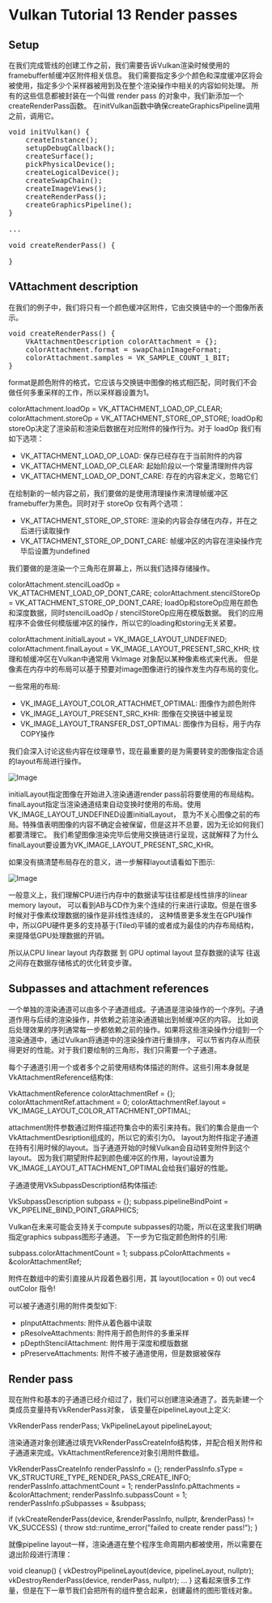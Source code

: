 # Vulkan Tutorial 13 Render passes

## Setup
在我们完成管线的创建工作之前，我们需要告诉Vulkan渲染时候使用的framebuffer帧缓冲区附件相关信息。
我们需要指定多少个颜色和深度缓冲区将会被使用，指定多少个采样器被用到及在整个渲染操作中相关的内容如何处理。
所有的这些信息都被封装在一个叫做 render pass 的对象中，我们新添加一个createRenderPass函数。
在initVulkan函数中确保createGraphicsPipeline调用之前，调用它。

<pre>
void initVulkan() {
    createInstance();
    setupDebugCallback();
    createSurface();
    pickPhysicalDevice();
    createLogicalDevice();
    createSwapChain();
    createImageViews();
    createRenderPass();
    createGraphicsPipeline();
}

...

void createRenderPass() {

}
</pre>

## VAttachment description
在我们的例子中，我们将只有一个颜色缓冲区附件，它由交换链中的一个图像所表示。

<pre>
void createRenderPass() {
    VkAttachmentDescription colorAttachment = {};
    colorAttachment.format = swapChainImageFormat;
    colorAttachment.samples = VK_SAMPLE_COUNT_1_BIT;
}
</pre>

format是颜色附件的格式，它应该与交换链中图像的格式相匹配，同时我们不会做任何多重采样的工作，所以采样器设置为1。

colorAttachment.loadOp = VK_ATTACHMENT_LOAD_OP_CLEAR;
colorAttachment.storeOp = VK_ATTACHMENT_STORE_OP_STORE;
loadOp和storeOp决定了渲染前和渲染后数据在对应附件的操作行为。对于 loadOp 我们有如下选项：

* VK_ATTACHMENT_LOAD_OP_LOAD: 保存已经存在于当前附件的内容
* VK_ATTACHMENT_LOAD_OP_CLEAR: 起始阶段以一个常量清理附件内容
* VK_ATTACHMENT_LOAD_OP_DONT_CARE: 存在的内容未定义，忽略它们

在绘制新的一帧内容之前，我们要做的是使用清理操作来清理帧缓冲区framebuffer为黑色。同时对于 storeOp 仅有两个选项：

* VK_ATTACHMENT_STORE_OP_STORE: 渲染的内容会存储在内存，并在之后进行读取操作
* VK_ATTACHMENT_STORE_OP_DONT_CARE: 帧缓冲区的内容在渲染操作完毕后设置为undefined

我们要做的是渲染一个三角形在屏幕上，所以我们选择存储操作。

colorAttachment.stencilLoadOp = VK_ATTACHMENT_LOAD_OP_DONT_CARE;
colorAttachment.stencilStoreOp = VK_ATTACHMENT_STORE_OP_DONT_CARE;
loadOp和storeOp应用在颜色和深度数据，同时stencilLoadOp / stencilStoreOp应用在模版数据。
我们的应用程序不会做任何模版缓冲区的操作，所以它的loading和storing无关紧要。

colorAttachment.initialLayout = VK_IMAGE_LAYOUT_UNDEFINED;
colorAttachment.finalLayout = VK_IMAGE_LAYOUT_PRESENT_SRC_KHR;
纹理和帧缓冲区在Vulkan中通常用 VkImage 对象配以某种像素格式来代表。
但是像素在内存中的布局可以基于预要对image图像进行的操作发生内存布局的变化。

一些常用的布局:

* VK_IMAGE_LAYOUT_COLOR_ATTACHMET_OPTIMAL: 图像作为颜色附件
* VK_IMAGE_LAYOUT_PRESENT_SRC_KHR: 图像在交换链中被呈现
* VK_IMAGE_LAYOUT_TRANSFER_DST_OPTIMAL: 图像作为目标，用于内存COPY操作
 
我们会深入讨论这些内容在纹理章节，现在最重要的是为需要转变的图像指定合适的layout布局进行操作。
 
 ![Image](pic/13_1.png)

initialLayout指定图像在开始进入渲染通道render pass前将要使用的布局结构。
finalLayout指定当渲染通道结束自动变换时使用的布局。使用VK_IMAGE_LAYOUT_UNDEFINED设置initialLayout，
意为不关心图像之前的布局。特殊值表明图像的内容不确定会被保留，但是这并不总要，因为无论如何我们都要清理它。
我们希望图像渲染完毕后使用交换链进行呈现，这就解释了为什么finalLayout要设置为VK_IMAGE_LAYOUT_PRESENT_SRC_KHR。

如果没有搞清楚布局存在的意义，进一步解释layout请看如下图示:

 ![Image](pic/13_2.png)


一般意义上，我们理解CPU进行内存中的数据读写往往都是线性排序的linear memory layout，
可以看到AB与CD作为来个连续的行来进行读取。但是在很多时候对于像素纹理数据的操作是非线性连续的，
这种情景更多发生在GPU操作中，所以GPU硬件更多的支持基于(Tiled)平铺的或者成为最佳的内存布局结构，来提降低GPU处理数据的开销。

所以从CPU linear layout 内存数据 到 GPU optimal layout 显存数据的读写 往返之间存在数据存储格式的优化转变步骤。


## Subpasses and attachment references
一个单独的渲染通道可以由多个子通道组成。子通道是渲染操作的一个序列。子通道作用与后续的渲染操作，并依赖之前渲染通道输出到帧缓冲区的内容。
比如说后处理效果的序列通常每一步都依赖之前的操作。如果将这些渲染操作分组到一个渲染通道中，通过Vulkan将通道中的渲染操作进行重排序，
可以节省内存从而获得更好的性能。对于我们要绘制的三角形，我们只需要一个子通道。


每个子通道引用一个或者多个之前使用结构体描述的附件。这些引用本身就是VkAttachmentReference结构体:

VkAttachmentReference colorAttachmentRef = {};
colorAttachmentRef.attachment = 0;
colorAttachmentRef.layout = VK_IMAGE_LAYOUT_COLOR_ATTACHMENT_OPTIMAL;

attachment附件参数通过附件描述符集合中的索引来持有。我们的集合是由一个VkAttachmentDesription组成的，所以它的索引为0。
layout为附件指定子通道在持有引用时候的layout。当子通道开始的时候Vulkan会自动转变附件到这个layout。
因为我们期望附件起到颜色缓冲区的作用，layout设置为VK_IMAGE_LAYOUT_ATTACHMENT_OPTIMAL会给我们最好的性能。

子通道使用VkSubpassDescription结构体描述:

VkSubpassDescription subpass = {};
subpass.pipelineBindPoint = VK_PIPELINE_BIND_POINT_GRAPHICS;

Vulkan在未来可能会支持关于compute subpasses的功能，所以在这里我们明确指定graphics subpass图形子通道。
下一步为它指定颜色附件的引用:

subpass.colorAttachmentCount = 1;
subpass.pColorAttachments = &colorAttachmentRef;

附件在数组中的索引直接从片段着色器引用，其 layout(location = 0) out vec4 outColor 指令!

可以被子通道引用的附件类型如下:

* pInputAttachments: 附件从着色器中读取
* pResolveAttachments: 附件用于颜色附件的多重采样
* pDepthStencilAttachment: 附件用于深度和模版数据
* pPreserveAttachments: 附件不被子通道使用，但是数据被保存

## Render pass
现在附件和基本的子通道已经介绍过了，我们可以创建渲染通道了。首先新建一个类成员变量持有VkRenderPass对象，
该变量在pipelineLayout上定义:

VkRenderPass renderPass;
VkPipelineLayout pipelineLayout;

渲染通道对象创建通过填充VkRenderPassCreateInfo结构体，并配合相关附件和子通道来完成。VkAttachmentReference对象引用附件数组。

VkRenderPassCreateInfo renderPassInfo = {};
renderPassInfo.sType = VK_STRUCTURE_TYPE_RENDER_PASS_CREATE_INFO;
renderPassInfo.attachmentCount = 1;
renderPassInfo.pAttachments = &colorAttachment;
renderPassInfo.subpassCount = 1;
renderPassInfo.pSubpasses = &subpass;

if (vkCreateRenderPass(device, &renderPassInfo, nullptr, &renderPass) != VK_SUCCESS) {
    throw std::runtime_error("failed to create render pass!");
}


就像pipeline layout一样，渲染通道在整个程序生命周期内都被使用，所以需要在退出阶段进行清理：

void cleanup() {
    vkDestroyPipelineLayout(device, pipelineLayout, nullptr);
    vkDestroyRenderPass(device, renderPass, nullptr);
    ...
}
这看起来很多工作量，但是在下一章节我们会把所有的组件整合起来，创建最终的图形管线对象。

